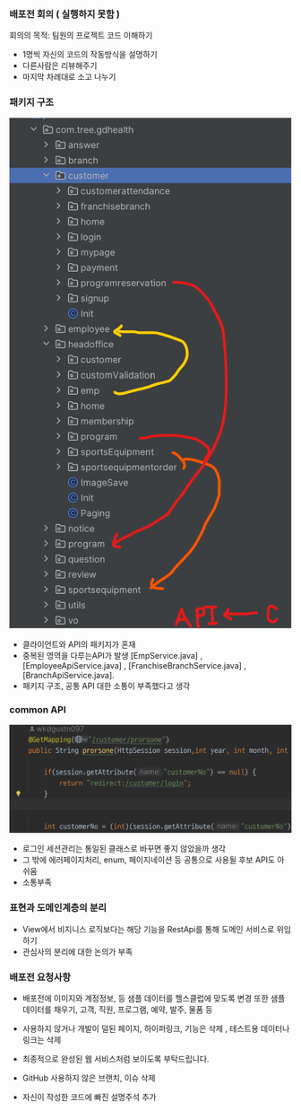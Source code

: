 ### 배포전 회의 ( 실행하지 못함 )
회의의 목적: 팀원의 프로젝트 코드 이해하기
- 1명씩 자신의 코드의 작동방식을 설명하기
- 다른사람은 리뷰해주기
- 마지막 차례대로 소고 나누기

### 패키지 구조
![img.png](img.png)
- 클라이언트와 API의 패키지가 혼재
- 중복된 영역을 다루는API가 발생 [EmpService.java] ,[EmployeeApiService.java] , [FranchiseBranchService.java] , [BranchApiService.java].
- 패키지 구조, 공통 API 대한 소통이 부족했다고 생각

### common API
![img_1.png](img_1.png)
- 로그인 세션관리는 통일된 클래스로 바꾸면 좋지 않았을까 생각
- 그 밖에 에러페이지처리, enum, 페이지네이션 등 공통으로 사용될 후보 API도 아쉬움
- 소통부족

### 표현과 도메인계층의 분리
- View에서 비지니스 로직보다는 해당 기능을 RestApi를 통해 도메인 서비스로 위임하기
- 관심사의 분리에 대한 논의가 부족

### 배포전 요청사항
- 배포전에 이미지와 계정정보, 등 샘플 데이터를 헬스클럽에 맞도록 변경 또한 샘플 데이터를 채우기, 고객, 직원, 프로그램, 예약, 발주, 물품 등
- 사용하지 않거나 개발이 덜된 페이지, 하이퍼링크, 기능은 삭제 , 테스트용 데이터나 링크는 삭제
- 최종적으로 완성된 웹 서비스처럼 보이도록 부탁드립니다.

- GitHub 사용하지 않은 브랜치, 이슈 삭제 

- 자신이 작성한 코드에 빠진 설명주석 추가

